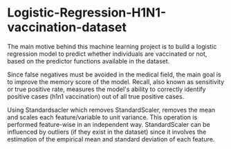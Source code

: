 # Logistic-Regression-H1N1-vaccination-dataset
The main motive behind this machine learning project is to build a logistic regression model to predict whether individuals are vaccinated or not, based on the predictor functions available in the dataset.

Since false negatives must be avoided in the medical field, the main goal is to improve the memory score of the model. Recall, also known as sensitivity or true positive rate, measures the model's ability to correctly identify positive cases (h1n1 vaccination) out of all true positive cases.

Using Standardsacler which removes StandardScaler, removes the mean and scales each feature/variable to unit variance. This operation is performed feature-wise in an independent way. StandardScaler can be influenced by outliers (if they exist in the dataset) since it involves the estimation of the empirical mean and standard deviation of each feature.
